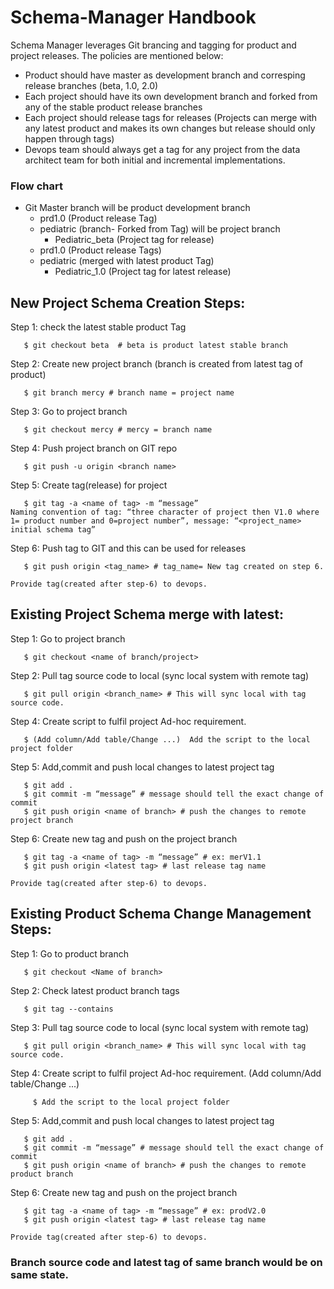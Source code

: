# Schema-Manager Handbook

Schema Manager leverages Git brancing and tagging for product and project releases. The policies are mentioned below: 	  

- Product should have master as development branch and corresping release branches (beta, 1.0, 2.0)
- Each project should have its own development branch and forked from any of the stable product release branches
- Each project should release tags for releases (Projects can merge with any latest product and makes its own changes but release should only happen through tags) 
- Devops team should always get a tag for any project from the data architect team for both initial and incremental implementations.


### Flow chart

- Git Master branch will be product development branch 
   - prd1.0 (Product release Tag)
   	- pediatric (branch- Forked from Tag) will be project branch
	     - Pediatric_beta (Project tag for release)
   - prd1.0 (Product release Tags) 
   	- pediatric (merged with latest product Tag) 
	    - Pediatric_1.0 (Project tag for latest release)
	   

## New Project Schema Creation Steps:

Step 1: check the latest stable product Tag </br>

       $ git checkout beta  # beta is product latest stable branch 


Step 2: Create new project branch (branch is created from latest tag of product)

       $ git branch mercy # branch name = project name

Step 3: Go to project branch

       $ git checkout mercy # mercy = branch name

Step 4: Push project branch on GIT repo

       $ git push -u origin <branch name> 

Step 5: Create tag(release) for project

       $ git tag -a <name of tag> -m “message”
	Naming convention of tag: “three character of project then V1.0 where 1= product number and 0=project number”, message: “<project_name> initial schema tag”

Step 6: Push tag to GIT and this can be used for releases

       $ git push origin <tag_name> # tag_name= New tag created on step 6.

```Provide tag(created after step-6) to devops.```


## Existing Project Schema merge with latest:

Step 1: Go to project branch

       $ git checkout <name of branch/project> 

Step 2: Pull tag source code to local (sync local system with remote tag)

       $ git pull origin <branch_name> # This will sync local with tag source code.

Step 4: Create script to fulfil project Ad-hoc requirement. 

       $ (Add column/Add table/Change ...)	Add the script to the local project folder

Step 5: Add,commit and push local changes to latest project tag

       $ git add .
       $ git commit -m “message” # message should tell the exact change of commit
       $ git push origin <name of branch> # push the changes to remote project branch

Step 6: Create new tag and push on the project branch

       $ git tag -a <name of tag> -m “message” # ex: merV1.1
       $ git push origin <latest tag> # last release tag name

```Provide tag(created after step-6) to devops.```


## Existing Product Schema Change Management Steps:


Step 1: Go to product branch

       $ git checkout <Name of branch>  

Step 2: Check latest product branch tags

       $ git tag --contains

Step 3: Pull tag source code to local (sync local system with remote tag)

       $ git pull origin <branch_name> # This will sync local with tag source code.

Step 4: Create script to fulfil project Ad-hoc requirement. (Add column/Add table/Change ...)

	     $ Add the script to the local project folder

Step 5: Add,commit and push local changes to latest project tag

       $ git add .
       $ git commit -m “message” # message should tell the exact change of commit
       $ git push origin <name of branch> # push the changes to remote product branch

Step 6: Create new tag and push on the project branch

       $ git tag -a <name of tag> -m “message” # ex: prodV2.0
       $ git push origin <latest tag> # last release tag name
       
```Provide tag(created after step-6) to devops.```

### Branch source code and latest tag of same branch would be on same state.

